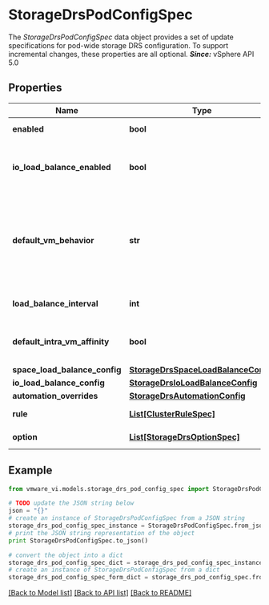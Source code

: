 # StorageDrsPodConfigSpec

The *StorageDrsPodConfigSpec* data object provides a set of update specifications for pod-wide storage DRS configuration.  To support incremental changes, these properties are all optional.  ***Since:*** vSphere API 5.0 

## Properties
Name | Type | Description | Notes
------------ | ------------- | ------------- | -------------
**enabled** | **bool** | Flag indicating whether or not storage DRS is enabled.  ***Since:*** vSphere API 5.0  | [optional] 
**io_load_balance_enabled** | **bool** | Flag indicating whether or not storage DRS takes into account storage I/O workload when making load balancing and initial placement recommendations.  ***Since:*** vSphere API 5.0  | [optional] 
**default_vm_behavior** | **str** | Specifies the pod-wide default storage DRS behavior for virtual machines.  For currently supported storage DRS behavior, see *StorageDrsPodConfigInfoBehavior_enum*. You can override the default behavior for a virtual machine by using the *StorageDrsVmConfigInfo* object.  ***Since:*** vSphere API 5.0  | [optional] 
**load_balance_interval** | **int** | Specify the interval that storage DRS runs to load balance among datastores within a storage pod.  ***Since:*** vSphere API 5.0  | [optional] 
**default_intra_vm_affinity** | **bool** | Specifies whether or not each virtual machine in this pod should have its virtual disks on the same datastore by default.  ***Since:*** vSphere API 5.0  | [optional] 
**space_load_balance_config** | [**StorageDrsSpaceLoadBalanceConfig**](StorageDrsSpaceLoadBalanceConfig.md) |  | [optional] 
**io_load_balance_config** | [**StorageDrsIoLoadBalanceConfig**](StorageDrsIoLoadBalanceConfig.md) |  | [optional] 
**automation_overrides** | [**StorageDrsAutomationConfig**](StorageDrsAutomationConfig.md) |  | [optional] 
**rule** | [**List[ClusterRuleSpec]**](ClusterRuleSpec.md) | Changes to the set of rules.  ***Since:*** vSphere API 5.0  | [optional] 
**option** | [**List[StorageDrsOptionSpec]**](StorageDrsOptionSpec.md) | Changes to advance settings.  ***Since:*** vSphere API 5.0  | [optional] 

## Example

```python
from vmware_vi.models.storage_drs_pod_config_spec import StorageDrsPodConfigSpec

# TODO update the JSON string below
json = "{}"
# create an instance of StorageDrsPodConfigSpec from a JSON string
storage_drs_pod_config_spec_instance = StorageDrsPodConfigSpec.from_json(json)
# print the JSON string representation of the object
print StorageDrsPodConfigSpec.to_json()

# convert the object into a dict
storage_drs_pod_config_spec_dict = storage_drs_pod_config_spec_instance.to_dict()
# create an instance of StorageDrsPodConfigSpec from a dict
storage_drs_pod_config_spec_form_dict = storage_drs_pod_config_spec.from_dict(storage_drs_pod_config_spec_dict)
```
[[Back to Model list]](../README.md#documentation-for-models) [[Back to API list]](../README.md#documentation-for-api-endpoints) [[Back to README]](../README.md)


